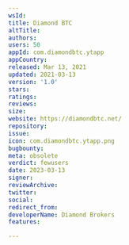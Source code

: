 ```yaml
---
wsId: 
title: Diamond BTC
altTitle: 
authors: 
users: 50
appId: com.diamondbtc.ytapp
appCountry: 
released: Mar 13, 2021
updated: 2021-03-13
version: '1.0'
stars: 
ratings: 
reviews: 
size: 
website: https://diamondbtc.net/
repository: 
issue: 
icon: com.diamondbtc.ytapp.png
bugbounty: 
meta: obsolete
verdict: fewusers
date: 2023-03-13
signer: 
reviewArchive: 
twitter: 
social: 
redirect_from: 
developerName: Diamond Brokers
features: 

---
```


